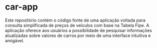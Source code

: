 # car-app
Este repositório contém o código fonte de uma aplicação voltada para consulta simplificada de preços de veículos com base na Tabela Fipe. A aplicação oferece aos usuários a possibilidade de pesquisar informações atualizadas sobre valores de carros por meio de uma interface intuitiva e amigável.

